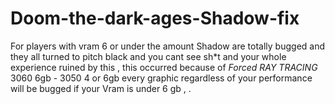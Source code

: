 # Doom-the-dark-ages-Shadow-fix
For players with vram 6 or under the amount Shadow are totally bugged and they all turned to pitch black and you cant see sh*t and your whole experience ruined by this , this occurred because of *Forced RAY TRACING* 3060 6gb - 3050 4 or 6gb every graphic regardless of your performance will be bugged if your Vram is under 6 gb , .
